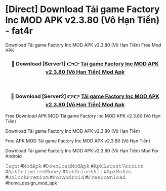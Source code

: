 # [Direct] Download Tải game Factory Inc MOD APK v2.3.80 (Vô Hạn Tiền) - fat4r
Download Tải game Factory Inc MOD APK v2.3.80 (Vô Hạn Tiền) Free Mod APK

<div align="center">
<h3>🔴 Download [Server1] 👉👉 <a href="https://apk-comot.site?title=Tải_game_Factory_Inc_MOD_APK_v2.3.80_(Vô_Hạn_Tiền)">Tải game Factory Inc MOD APK v2.3.80 (Vô Hạn Tiền) Mod Apk</a></h3><br>

<h3>🔴 Download [Server2] 👉👉 <a href="https://apk-comot.site?title=Tải_game_Factory_Inc_MOD_APK_v2.3.80_(Vô_Hạn_Tiền)">Tải game Factory Inc MOD APK v2.3.80 (Vô Hạn Tiền) Mod Apk</a></h3>
</div>


Free Download APK MOD Tải game Factory Inc MOD APK v2.3.80 (Vô Hạn Tiền)

Download Tải game Factory Inc MOD APK v2.3.80 (Vô Hạn Tiền) 

Free APK MOD Tải game Factory Inc MOD APK v2.3.80 (Vô Hạn Tiền) 

Download Tải game Factory Inc MOD APK v2.3.80 (Vô Hạn Tiền) Mod For Android

𝚃𝚊𝚐𝚜: #𝙼𝚘𝚍𝙰𝚙𝚔 #𝙳𝚘𝚠𝚗𝚕𝚘𝚊𝚍𝙼𝚘𝚍𝙰𝚙𝚔 #𝙰𝚙𝚔𝙻𝚊𝚝𝚎𝚜𝚝𝚅𝚎𝚛𝚜𝚒𝚘𝚗 #𝙰𝚙𝚔𝚄𝚗𝚕𝚒𝚖𝚒𝚝𝚎𝚍𝙼𝚘𝚗𝚎𝚢 #𝙰𝚙𝚔𝚄𝚗𝚕𝚘𝚌𝚔𝙰𝚕𝚕 #𝙰𝚙𝚔𝙽𝚘𝙰𝚍𝚜 #𝚄𝚗𝚕𝚘𝚌𝚔𝙿𝚛𝚎𝚖𝚒𝚞𝚖 #𝙵𝚘𝚛𝙰𝚗𝚍𝚛𝚘𝚒𝚍 #𝙵𝚛𝚎𝚎𝙳𝚘𝚠𝚗𝚕𝚘𝚊𝚍 #home_design_mod_apk